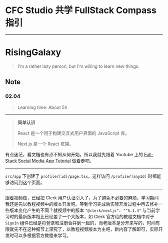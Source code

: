 # CFC Studio 共学 FullStack Compass 指引

---

# RisingGalaxy

> I'm a rather lazy person, but I'm willing to learn new things.

## Note

<!-- Content_START -->

### 02.04

> Learning time: About 5h

---

> **简单认识**
>
> React 是一个用于构建交互式用户界面的 JavaScript 库。
>
> Next.js 是一个 React 框架。

有点迷茫，看文档也有点不知从何开始，所以我就先跟着 Youtube 上的 [Full-Stack Social Media App Tutorial](https://www.youtube.com/watch?v=o080tU3sd0k) 做着走吧。

---

`src/app` 下创建了 `profile/[id]/page.tsx`，这样访问 `/profile/[anyId]` 时都能够访问到这个页面。

---

跟着视频做，已经把 Clerk 用户认证引入了，为了避免不必要的麻烦，学习期间我还是先以教程视频中的版本开发吧。等到学习完成后实际开发过程中再去修补一些版本变化产生的不同？就视频中的版本 `"@clerk/nextjs": "^5.1.4"` 与当前学习时的最新版本相比已经差了一个大版本，如 Clerk 官方给的教程文档中对于 `SignIn` 组件已经是将登录和注册合并到一起的，而老版本是分开来写的，时间有限就先不在这种细节上深究了，以教程视频版本为主吧，新内容了解即可，实际开发时可以多根据官方教程来学习。

<!-- Content_END -->
